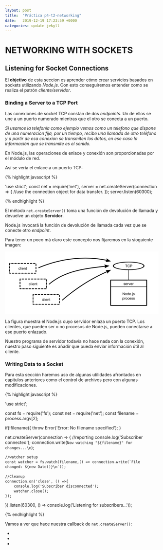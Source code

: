 ```yaml
---
layout: post
title:  "Práctica p4-t2-networking"
date:   2019-12-19 17:23:59 +0000
categories: update jekyll
---
```


# NETWORKING WITH SOCKETS


## Listening for Socket Connections

El **objetivo** de esta seccion es aprender cómo crear servicios basados ​​en sockets utilizando *Node.js*. Con esto conseguiremos entender como se realiza el patrón *cliente/servidor*.

### Binding a Server to a TCP Port


Las conexiones de socket TCP constan de dos *endpoints*. Un de ellos se une a un puerto numerado mientras que el otro se conecta a un puerto.

*Si usamos la telefonía como ejemplo vemos como un telefono que dispone de una numeracion fija, por un tiempo, recibe una llamada de otro teléfono y a partir de esa conexion se transmiten los datos, en ese caso la información que se transmite es el sonido.*

En Node.js, las operaciones de enlace y conexión son proporcionadas por el módulo de red.

Así se vería el enlace a un puerto TCP:

{% highlight javascript  %}
 
'use strict';
const net = require('net'), 
server = net.createServer(connection => {
  //use the connection object for data transfer.
});
server.listen(60300);
 
{% endhighlight %}


El método `net.createServer()` toma una función de devolución de llamada y devuelve un objeto **Servidor**. 

Node.js invocará la función de devolución de llamada cada vez que se conecte otro *endpoint*.

Para tener un poco má claro este concepto nos fijaremos en la sioguiente imagen:

<img src="/img/connection.png" alt="Esquema de conexion">

La figura muestra el Node.js cuyo servidor enlaza un puerto TCP. Los clientes, que pueden ser o no procesos de Node.js, pueden conectarse a ese puerto enlazado.

Nuestro programa de servidor todavía no hace nada con la conexión, nuestro paso siguiente es añadir que pueda enviar información útil al cliente.

### Writing Data to a Socket

Para esta sección haremos uso de algunas utilidades afrontados en capitulos anteriores como el control de archivos pero con algunas modificaciones.

{% highlight javascript  %}

'use strict';

const fs = require('fs');
const net = require('net');
const filename = process.argv[2];

if(!filename){
    throw Error('Error: No filename specified');
}

net.createServer(connection => {
    //reporting
    console.log('Subscriber connected');
    connection.write(`Now watching "${filename}" for changes...\n`);

    //watcher setup
    const watcher = fs.watch(filename,() => connection.write(`File changed: ${new Date()}\n`));

    //Cleanup
    connection.on('close', () =>{
        console.log('Subscriber disconnected');
        watcher.close();
    });
}).listen(60300, () => console.log('Listening for subscribers...'));

{% endhighlight %}

Vamos a ver que hace nuestra callback de `net.createServer()`:

- 
- 
- 